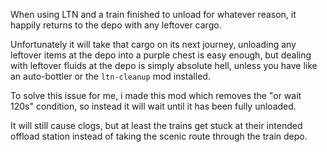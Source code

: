 When using LTN and a train finished to unload for whatever reason, it happily returns to the depo with any leftover cargo.

Unfortunately it will take that cargo on its next journey, unloading any leftover items at the depo into a purple chest is easy enough,
but dealing with leftover fluids at the depo is simply absolute hell, unless you have like an auto-bottler or the `ltn-cleanup` mod installed.

To solve this issue for me, i made this mod which removes the "or wait 120s" condition, so instead it will wait until it has been fully unloaded.

It will still cause clogs, but at least the trains get stuck at their intended offload station instead of taking the scenic route through the train depo.
